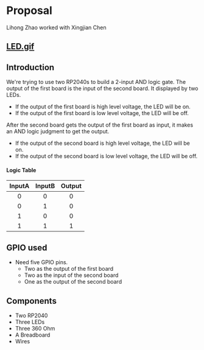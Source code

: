 # Proposal

Lihong Zhao worked with Xingjian Chen
## [LED.gif](https://github.com/lihzhao14/ese-5190-lab2-B/blob/main/Initialize_LED.md)

## Introduction
We're trying to use two RP2040s to build a 2-input AND logic gate. 
The output of the first board is the input of the second board. It displayed by two LEDs.
- If the output of the first board is high level voltage, the LED will be on.
- If the output of the first board is low level voltage, the LED will be off.

After the second board gets the output of the first board as input, it makes an AND logic judgment to get the output.
- If the output of the second board is high level voltage, the LED will be on.
- If the output of the second board is low level voltage, the LED will be off.

#### Logic Table

|InputA|InputB|Output|
| :---: | :---: | :---: |
| 0 | 0 | 0 |
| 0 | 1 | 0 |
| 1 | 0 | 0 |
| 1 | 1 | 1 |


## GPIO used
- Need five GPIO pins.
  - Two as the output of the first board
  - Two as the input of the second board
  - One as the output of the second board

## Components
- Two RP2040
- Three LEDs
- Three 360 Ohm
- A Breadboard
- Wires
